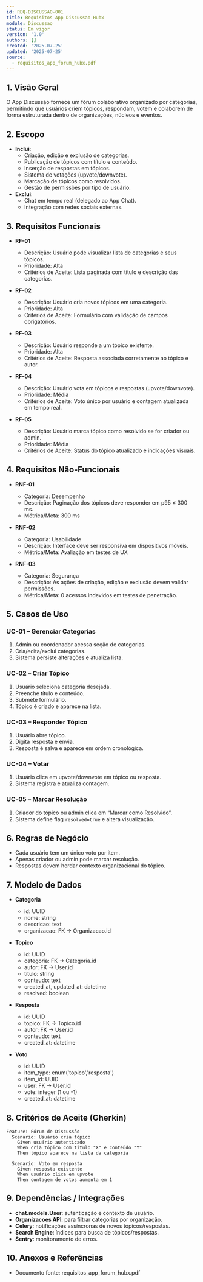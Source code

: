 ```yaml
---
id: REQ-DISCUSSAO-001
title: Requisitos App Discussao Hubx
module: Discussao
status: Em vigor
version: '1.0'
authors: []
created: '2025-07-25'
updated: '2025-07-25'
source:
  - requisitos_app_forum_hubx.pdf
---
```


## 1. Visão Geral

O App Discussão fornece um fórum colaborativo organizado por categorias, permitindo que usuários criem tópicos, respondam, votem e colaborem de forma estruturada dentro de organizações, núcleos e eventos.

## 2. Escopo
- **Inclui**:
  - Criação, edição e exclusão de categorias.
  - Publicação de tópicos com título e conteúdo.
  - Inserção de respostas em tópicos.
  - Sistema de votações (upvote/downvote).
  - Marcação de tópicos como resolvidos.
  - Gestão de permissões por tipo de usuário.
- **Exclui**:
  - Chat em tempo real (delegado ao App Chat).
  - Integração com redes sociais externas.

## 3. Requisitos Funcionais

- **RF-01**
  - Descrição: Usuário pode visualizar lista de categorias e seus tópicos.
  - Prioridade: Alta
  - Critérios de Aceite: Lista paginada com título e descrição das categorias.

- **RF-02**
  - Descrição: Usuário cria novos tópicos em uma categoria.
  - Prioridade: Alta
  - Critérios de Aceite: Formulário com validação de campos obrigatórios.

- **RF-03**
  - Descrição: Usuário responde a um tópico existente.
  - Prioridade: Alta
  - Critérios de Aceite: Resposta associada corretamente ao tópico e autor.

- **RF-04**
  - Descrição: Usuário vota em tópicos e respostas (upvote/downvote).
  - Prioridade: Média
  - Critérios de Aceite: Voto único por usuário e contagem atualizada em tempo real.

- **RF-05**
  - Descrição: Usuário marca tópico como resolvido se for criador ou admin.
  - Prioridade: Média
  - Critérios de Aceite: Status do tópico atualizado e indicações visuais.

## 4. Requisitos Não-Funcionais

- **RNF-01**
  - Categoria: Desempenho
  - Descrição: Paginação dos tópicos deve responder em p95 ≤ 300 ms.
  - Métrica/Meta: 300 ms

- **RNF-02**
  - Categoria: Usabilidade
  - Descrição: Interface deve ser responsiva em dispositivos móveis.
  - Métrica/Meta: Avaliação em testes de UX

- **RNF-03**
  - Categoria: Segurança
  - Descrição: As ações de criação, edição e exclusão devem validar permissões.
  - Métrica/Meta: 0 acessos indevidos em testes de penetração.

## 5. Casos de Uso

### UC-01 – Gerenciar Categorias
1. Admin ou coordenador acessa seção de categorias.  
2. Cria/edita/exclui categorias.  
3. Sistema persiste alterações e atualiza lista.

### UC-02 – Criar Tópico
1. Usuário seleciona categoria desejada.  
2. Preenche título e conteúdo.  
3. Submete formulário.  
4. Tópico é criado e aparece na lista.

### UC-03 – Responder Tópico
1. Usuário abre tópico.  
2. Digita resposta e envia.  
3. Resposta é salva e aparece em ordem cronológica.

### UC-04 – Votar
1. Usuário clica em upvote/downvote em tópico ou resposta.  
2. Sistema registra e atualiza contagem.

### UC-05 – Marcar Resolução
1. Criador do tópico ou admin clica em “Marcar como Resolvido”.  
2. Sistema define flag `resolved=true` e altera visualização.

## 6. Regras de Negócio
- Cada usuário tem um único voto por item.  
- Apenas criador ou admin pode marcar resolução.  
- Respostas devem herdar contexto organizacional do tópico.

## 7. Modelo de Dados

- **Categoria**  
  - id: UUID  
  - nome: string  
  - descricao: text  
  - organizacao: FK → Organizacao.id  

- **Topico**  
  - id: UUID  
  - categoria: FK → Categoria.id  
  - autor: FK → User.id  
  - titulo: string  
  - conteudo: text  
  - created_at, updated_at: datetime  
  - resolved: boolean  

- **Resposta**  
  - id: UUID  
  - topico: FK → Topico.id  
  - autor: FK → User.id  
  - conteudo: text  
  - created_at: datetime  

- **Voto**  
  - id: UUID  
  - item_type: enum('topico','resposta')  
  - item_id: UUID  
  - user: FK → User.id  
  - vote: integer (1 ou -1)  
  - created_at: datetime  

## 8. Critérios de Aceite (Gherkin)
```gherkin
Feature: Fórum de Discussão
  Scenario: Usuário cria tópico  
    Given usuário autenticado  
    When cria tópico com título "X" e conteúdo "Y"  
    Then tópico aparece na lista da categoria  

  Scenario: Voto em resposta  
    Given resposta existente  
    When usuário clica em upvote  
    Then contagem de votos aumenta em 1
```

## 9. Dependências / Integrações
- **chat.models.User**: autenticação e contexto de usuário.  
- **Organizacoes API**: para filtrar categorias por organização.  
- **Celery**: notificações assíncronas de novos tópicos/respostas.  
- **Search Engine**: índices para busca de tópicos/respostas.  
- **Sentry**: monitoramento de erros.

## 10. Anexos e Referências
- Documento fonte: requisitos_app_forum_hubx.pdf
